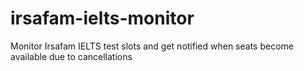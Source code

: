 # irsafam-ielts-monitor
Monitor Irsafam IELTS test slots and get notified when seats become available due to cancellations

